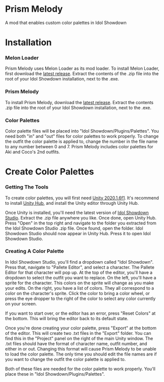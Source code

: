 # Prism Melody

A mod that enables custom color palettes in Idol Showdown

# Installation
### Melon Loader
Prism Melody uses Melon Loader as its mod loader. To install Melon Loader, first download the [latest release](https://github.com/LavaGang/MelonLoader/releases/latest/download/MelonLoader.x64.zip). Extract the contents of the .zip file into the root of your Idol Showdown installation, next to the .exe.

### Prism Melody
To install Prism Melody, download the [latest release](https://github.com/Makarew/Prism-Melody/releases/latest). Extract the contents .zip file into the root of your Idol Showdown installation, next to the .exe. 

### Color Palettes
Color palette files will be placed into "Idol Showdown/Plugins/Palettes". You need both "in" and "out" files for color palettes to work properly. To change the outfit the color palette is applied to, change the number in the file name to any number between 0 and 7. Prism Melody includes color palettes for Aki and Coco's 2nd outfits. 

# Create Color Palettes
### Getting The Tools
To create color palettes, you will first need [Unity 2020.1.6f1](https://unity.com/releases/editor/archive). It's recommend to install [Unity Hub](https://public-cdn.cloud.unity3d.com/hub/prod/UnityHubSetup.exe), and install the Unity editor through Unity Hub.

Once Unity is installed, you'll need the latest version of [Idol Showdown Studio](https://github.com/Makarew/Idol-Showdown-Studio/releases/latest). Extract the .zip file anywhere you like. Once done, open Unity Hub. Press "Open" in the top right and navigate to the folder you extracted from the Idol Showdown Studio .zip file. Once found, open the folder. Idol Showdown Studio should now appear in Unity Hub. Press it to open Idol Showdown Studio.

### Creating A Color Palette
In Idol Showdown Studio, you'll find a dropdown called "Idol Showdown". Press that, navigate to "Pallete Editor", and select a character. The Pallete Editor for that character will pop up. At the top of the editor, you'll have a dropdown to select the outfit you want to replace. On the left, you'll have a sprite for the character. This colors on the sprite will change as you make your edits. On the right, you have a list of colors. They all correspond to a color on the character's sprite. Click the color to bring a color wheel, or press the eye dropper to the right of the color to select any color currently on your screen.

If you want to start over, or the editor has an error, press "Reset Colors" at the bottom. This will bring the editor back to its default state. 

Once you're done creating your color palette, press "Export" at the bottom of the editor. This will create two .txt files in the "Export" folder. You can find this in the "Project" panel on the right of the main Unity window. The .txt files should have the format of character name, outfit number, and either in or out. Changing this format will cause Prism Melody to be unable to load the color palette. The only time you should edit the file names are if you want to change the outfit the color palette is applied to.

Both of these files are needed for the color palette to work properly. You'll place these in "Idol Showdown/Plugins/Palettes".
